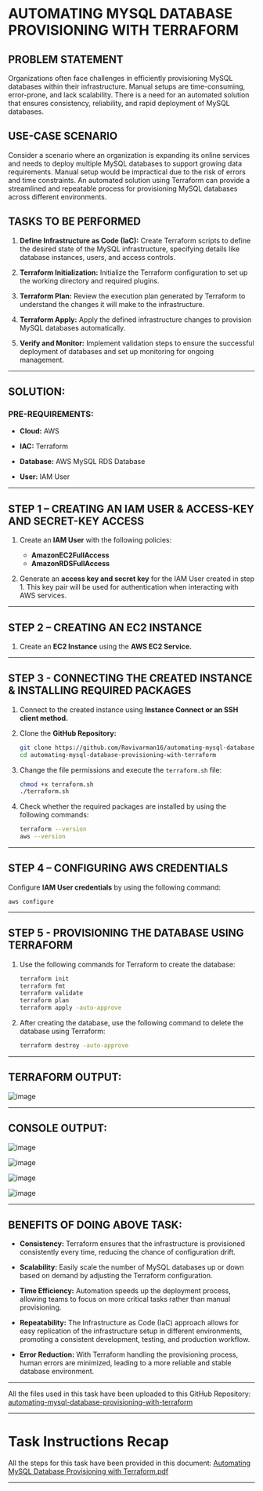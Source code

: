 # AUTOMATING MYSQL DATABASE PROVISIONING WITH TERRAFORM

## PROBLEM STATEMENT

Organizations often face challenges in efficiently provisioning MySQL databases within their infrastructure. Manual setups are time-consuming, error-prone, and lack scalability. There is a need for an automated solution that ensures consistency, reliability, and rapid deployment of MySQL databases.

## USE-CASE SCENARIO

Consider a scenario where an organization is expanding its online services and needs to deploy multiple MySQL databases to support growing data requirements. Manual setup would be impractical due to the risk of errors and time constraints. An automated solution using Terraform can provide a streamlined and repeatable process for provisioning MySQL databases across different environments.

## TASKS TO BE PERFORMED

1. **Define Infrastructure as Code (IaC):** Create Terraform scripts to define the desired state of the MySQL infrastructure, specifying details like database instances, users, and access controls.

2. **Terraform Initialization:** Initialize the Terraform configuration to set up the working directory and required plugins.

3. **Terraform Plan:** Review the execution plan generated by Terraform to understand the changes it will make to the infrastructure.

4. **Terraform Apply:** Apply the defined infrastructure changes to provision MySQL databases automatically.

5. **Verify and Monitor:** Implement validation steps to ensure the successful deployment of databases and set up monitoring for ongoing management.

---

## SOLUTION:

### PRE-REQUIREMENTS:

- **Cloud:** AWS
  
- **IAC:** Terraform
- **Database:** AWS MySQL RDS Database
- **User:** IAM User

---

## STEP 1 – CREATING AN IAM USER & ACCESS-KEY AND SECRET-KEY ACCESS

1. Create an **IAM User** with the following policies:
   - **AmazonEC2FullAccess**
   - **AmazonRDSFullAccess**

2. Generate an **access key and secret key** for the IAM User created in step 1. This key pair will be used for authentication when interacting with AWS services.


---

## STEP 2 – CREATING AN EC2 INSTANCE

1. Create an **EC2 Instance** using the **AWS EC2 Service.**

---

## STEP 3 - CONNECTING THE CREATED INSTANCE & INSTALLING REQUIRED PACKAGES

1. Connect to the created instance using **Instance Connect or an SSH client method.**

2. Clone the **GitHub Repository:**

    ```bash
    git clone https://github.com/Ravivarman16/automating-mysql-database-provisioning-with-terraform.git
    cd automating-mysql-database-provisioning-with-terraform
    ```

3. Change the file permissions and execute the `terraform.sh` file:

    ```bash
    chmod +x terraform.sh
    ./terraform.sh
    ```

4. Check whether the required packages are installed by using the following commands:

    ```bash
    terraform --version
    aws --version
    ```

---

## STEP 4 – CONFIGURING AWS CREDENTIALS

Configure **IAM User credentials** by using the following command:

    aws configure

---

## STEP 5 - PROVISIONING THE DATABASE USING TERRAFORM

1. Use the following commands for Terraform to create the database:

    ```bash
    terraform init
    terraform fmt
    terraform validate
    terraform plan
    terraform apply -auto-approve
    ```

2. After creating the database, use the following command to delete the database using Terraform:

    ```bash
    terraform destroy -auto-approve
    ```

---

## TERRAFORM OUTPUT:

![image](https://github.com/Ravivarman16/automating-mysql-database-provisioning-with-terraform/assets/129171351/2fcda7a2-2425-4b3d-a2ed-3d2024e92fc8)

---

## CONSOLE OUTPUT:

![image](https://github.com/Ravivarman16/automating-mysql-database-provisioning-with-terraform/assets/129171351/6519810a-0103-4a6a-8565-a1f53c6c42eb)


![image](https://github.com/Ravivarman16/automating-mysql-database-provisioning-with-terraform/assets/129171351/9e774e57-fcca-40ea-b826-0432fddb0649)


![image](https://github.com/Ravivarman16/automating-mysql-database-provisioning-with-terraform/assets/129171351/7b9f6738-e410-44f8-8e50-2103da6b0b49)


![image](https://github.com/Ravivarman16/automating-mysql-database-provisioning-with-terraform/assets/129171351/f9a9f086-e5b8-442e-902f-58d3f2413afc)


---

## BENEFITS OF DOING ABOVE TASK:

- **Consistency:** Terraform ensures that the infrastructure is provisioned consistently every time, reducing the chance of configuration drift.

- **Scalability:** Easily scale the number of MySQL databases up or down based on demand by adjusting the Terraform configuration.

- **Time Efficiency:** Automation speeds up the deployment process, allowing teams to focus on more critical tasks rather than manual provisioning.

- **Repeatability:** The Infrastructure as Code (IaC) approach allows for easy replication of the infrastructure setup in different environments, promoting a consistent development, testing, and production workflow.

- **Error Reduction:** With Terraform handling the provisioning process, human errors are minimized, leading to a more reliable and stable database environment.


---

All the files used in this task have been uploaded to this GitHub Repository: [automating-mysql-database-provisioning-with-terraform](https://github.com/Ravivarman16/automating-mysql-database-provisioning-with-terraform.git)

---

# Task Instructions Recap

All the steps for this task have been provided in this document: [Automating MySQL Database Provisioning with Terraform.pdf](https://github.com/Ravivarman16/automating-mysql-database-provisioning-with-terraform/files/13794567/Automating.MySQL.Database.Provisioning.with.Terraform.pdf)

---


